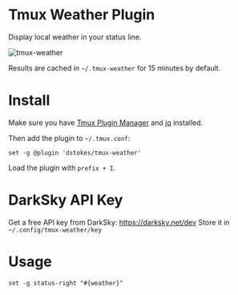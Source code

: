 Tmux Weather Plugin
===================

Display local weather in your status line.

![tmux-weather](/screenshots/tmux-weather.png)

Results are cached in `~/.tmux-weather` for 15 minutes by default.

Install
=======

Make sure you have [Tmux Plugin Manager](https://github.com/tmux-plugins/tpm) and [jq](https://stedolan.github.io/jq/download/) installed.

Then add the plugin to `~/.tmux.conf`:

```
set -g @plugin 'dstokes/tmux-weather'
```

Load the plugin with `prefix + I`.


DarkSky API Key
=====
Get a free API key from DarkSky: https://darksky.net/dev
Store it in `~/.config/tmux-weather/key`


Usage
=====

```
set -g status-right "#{weather}"
```

